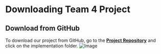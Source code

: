 # Downloading Team 4 Project
## Download from GitHub
To download our project from GitHub, go to the __[Project Repository](https://github.com/DiegoFraR/swe3313Project)__ and click on the implementation folder. 
![Image](https://github.com/DiegoFraR/swe3313Project/assets/136942042/7a4aa74e-e196-4972-8c17-7b8a670571dc)
